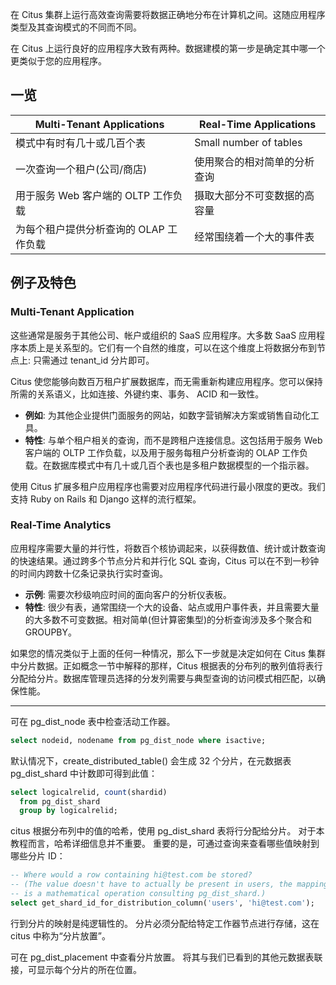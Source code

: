 在 Citus 集群上运行高效查询需要将数据正确地分布在计算机之间。这随应用程序类型及其查询模式的不同而不同。

在 Citus 上运行良好的应用程序大致有两种。数据建模的第一步是确定其中哪一个更类似于您的应用程序。

## 一览

| Multi-Tenant Applications | Real-Time Applications |
| --- | --- |
| 模式中有时有几十或几百个表 | Small number of tables |
| 一次查询一个租户(公司/商店) | 使用聚合的相对简单的分析查询 |
| 用于服务 Web 客户端的 OLTP 工作负载 | 摄取大部分不可变数据的高容量 |
| 为每个租户提供分析查询的 OLAP 工作负载 | 经常围绕着一个大的事件表 |

## 例子及特色

### Multi-Tenant Application

这些通常是服务于其他公司、帐户或组织的 SaaS 应用程序。大多数 SaaS 应用程序本质上是关系型的。它们有一个自然的维度，可以在这个维度上将数据分布到节点上: 只需通过 tenant_id 分片即可。

Citus 使您能够向数百万租户扩展数据库，而无需重新构建应用程序。您可以保持所需的关系语义，比如连接、外键约束、事务、 ACID 和一致性。

* **例如**: 为其他企业提供门面服务的网站，如数字营销解决方案或销售自动化工具。
* **特性**: 与单个租户相关的查询，而不是跨租户连接信息。这包括用于服务 Web 客户端的 OLTP 工作负载，以及用于服务每租户分析查询的 OLAP 工作负载。在数据库模式中有几十或几百个表也是多租户数据模型的一个指示器。

使用 Citus 扩展多租户应用程序也需要对应用程序代码进行最小限度的更改。我们支持 Ruby on Rails 和 Django 这样的流行框架。

### Real-Time Analytics

应用程序需要大量的并行性，将数百个核协调起来，以获得数值、统计或计数查询的快速结果。通过跨多个节点分片和并行化 SQL 查询，Citus 可以在不到一秒钟的时间内跨数十亿条记录执行实时查询。

* **示例**: 需要次秒级响应时间的面向客户的分析仪表板。
* **特性**: 很少有表，通常围绕一个大的设备、站点或用户事件表，并且需要大量的大多数不可变数据。相对简单(但计算密集型)的分析查询涉及多个聚合和 GROUPBY。

如果您的情况类似于上面的任何一种情况，那么下一步就是决定如何在 Citus 集群中分片数据。正如概念一节中解释的那样，Citus 根据表的分布列的散列值将表行分配给分片。数据库管理员选择的分发列需要与典型查询的访问模式相匹配，以确保性能。

- - -

可在 pg_dist_node 表中检查活动工作器。

```sql
select nodeid, nodename from pg_dist_node where isactive;
```

默认情况下，create_distributed_table() 会生成 32 个分片，在元数据表 pg_dist_shard 中计数即可得到此值：

```sql
select logicalrelid, count(shardid)
  from pg_dist_shard
  group by logicalrelid;
```

citus 根据分布列中的值的哈希，使用 pg_dist_shard 表将行分配给分片。 对于本教程而言，哈希详细信息并不重要。 重要的是，可通过查询来查看哪些值映射到哪些分片 ID：

```sql
-- Where would a row containing hi@test.com be stored?
-- (The value doesn't have to actually be present in users, the mapping
-- is a mathematical operation consulting pg_dist_shard.)
select get_shard_id_for_distribution_column('users', 'hi@test.com');
```

行到分片的映射是纯逻辑性的。 分片必须分配给特定工作器节点进行存储，这在 citus 中称为“分片放置”。

可在 pg_dist_placement 中查看分片放置。 将其与我们已看到的其他元数据表联接，可显示每个分片的所在位置。




